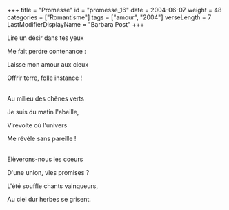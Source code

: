 +++
title = "Promesse"
id = "promesse_16"
date = 2004-06-07
weight = 48
categories = ["Romantisme"]
tags = ["amour", "2004"]
verseLength = 7
LastModifierDisplayName = "Barbara Post"
+++

Lire un désir dans tes yeux

Me fait perdre contenance :

Laisse mon amour aux cieux

Offrir terre, folle instance !

 \
Au milieu des chênes verts

Je suis du matin l'abeille,

Virevolte où l'univers

Me révèle sans pareille !

 \
Elèverons-nous les coeurs

D'une union, vies promises ?

L'été souffle chants vainqueurs,

Au ciel dur herbes se grisent.
